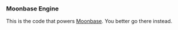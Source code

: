 ### Moonbase Engine

This is the code that powers [Moonbase](http://github.com/motif/Moonbase). You better go there instead.

